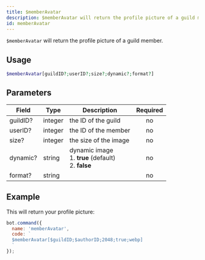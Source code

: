 ```yaml
---
title: $memberAvatar 
description: $memberAvatar will return the profile picture of a guild member.
id: memberAvatar
---
```


`$memberAvatar` will return the profile picture of a guild member.

## Usage

```php
$memberAvatar[guildID?;userID?;size?;dynamic?;format?]
```

## Parameters 


| Field    | Type    | Description                                            | Required |
| -------- | ------- | ------------------------------------------------------ | :------: |
| guildID? | integer | the ID of the guild                                    |    no    |
| userID?  | integer | the ID of the member                                   |    no    |
| size?    | integer | the size of the image                                  |    no    |
| dynamic? | string  | dynamic image <br /> 1. **true** (default) <br /> 2. **false** |    no    |
| format?  | string  |                                                        |    no    |


## Example

This will return your profile picture:

```javascript
bot.command({
  name: 'memberAvatar',
  code: `
  $memberAvatar[$guildID;$authorID;2048;true;webp]
  `
});
```

